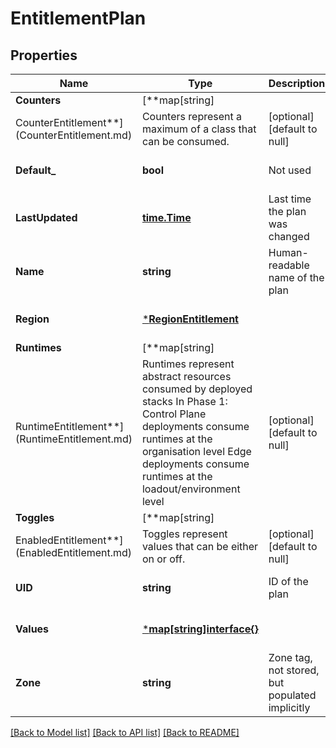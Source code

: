 # EntitlementPlan

## Properties

Name | Type | Description | Notes
------------ | ------------- | ------------- | -------------
**Counters** | [**map[string]
CounterEntitlement**](CounterEntitlement.md) | Counters represent a maximum of a class that can be consumed. | [optional] [default to null]
**Default_** | **bool** | Not used | [optional] [default to null]
**LastUpdated** | [**time.Time**](time.Time.md) | Last time the plan was changed | [optional] [default to null]
**Name** | **string** | Human-readable name of the plan | [optional] [default to null]
**Region** | [***RegionEntitlement**](RegionEntitlement.md) |  | [optional] [default to null]
**Runtimes** | [**map[string]
RuntimeEntitlement**](RuntimeEntitlement.md) | Runtimes represent abstract resources consumed by deployed stacks  In Phase 1: Control Plane deployments consume runtimes at the organisation level Edge deployments consume runtimes at the loadout/environment level | [optional] [default to null]
**Toggles** | [**map[string]
EnabledEntitlement**](EnabledEntitlement.md) | Toggles represent values that can be either on or off. | [optional] [default to null]
**UID** | **string** | ID of the plan | [optional] [default to null]
**Values** | [***map[string]interface{}**](map.md) |  | [optional] [default to null]
**Zone** | **string** | Zone tag, not stored, but populated implicitly | [optional] [default to null]

[[Back to Model list]](../README.md#documentation-for-models) [[Back to API list]](../README.md#documentation-for-api-endpoints) [[Back to README]](../README.md)

